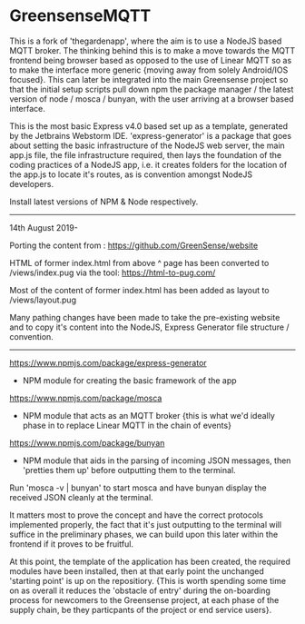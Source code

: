 # GreensenseMQTT
This is a fork of 'thegardenapp', where the aim is to use a NodeJS based MQTT broker. The thinking behind this is to make 
a move towards the MQTT frontend being browser based as opposed to the use of Linear MQTT so as to make the interface 
more generic {moving away from solely Android/IOS focused}. This can later be integrated into the main Greensense project 
so that the initial setup scripts pull down npm the package manager / the latest version of node / mosca / bunyan, with the 
user arriving at a browser based interface.


This is the most basic Express v4.0 based set up as a template, generated by the Jetbrains Webstorm IDE.
'express-generator' is a package that goes about setting the basic infrastructure of the NodeJS web server, the main app.js 
file, the file infrastructure required, then lays the foundation of the coding practices of a NodeJS app, i.e. it creates 
folders for the location of the app.js to locate it's routes, as is convention amongst NodeJS developers.

Install latest versions of NPM & Node respectively.

******************************************************************
14th August 2019-

Porting the content from :
https://github.com/GreenSense/website

HTML of former index.html from above ^ page has been converted to /views/index.pug via the tool:
https://html-to-pug.com/

Most of the content of former index.html has been added as layout to /views/layout.pug

Many pathing changes have been made to take the pre-existing website and to copy it's content into the NodeJS, Express Generator file structure / convention.

******************************************************************

https://www.npmjs.com/package/express-generator
- NPM module for creating the basic framework of the app

https://www.npmjs.com/package/mosca
- NPM module that acts as an MQTT broker {this is what we'd ideally phase in to replace Linear MQTT in the chain of events}

https://www.npmjs.com/package/bunyan
- NPM module that aids in the parsing of incoming JSON messages, then 'pretties them up' before outputting them to the terminal.

Run 'mosca -v | bunyan' to start mosca and have bunyan display the received JSON cleanly at the terminal.

It matters most to prove the concept and have the correct protocols implemented properly, the fact that it's 
just outputting to the terminal will suffice in the preliminary phases, we can build upon this later within the frontend if it 
proves to be fruitful.

At this point, the template of the application has been created, the required modules have been installed, then at that early 
point the unchanged 'starting point' is up on the repositiory. {This is worth spending some time on as overall it reduces the 
'obstacle of entry' during the on-boarding process for newcomers to the Greensense project, at each phase of the supply chain,
be they particpants of the project or end service users}.
